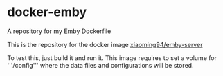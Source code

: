 # docker-emby
A repository for my Emby Dockerfile

This is the repository for the docker image [xiaoming94/emby-server](https://hub.docker.com/r/xiaoming94/emby-server/)

To test this, just build it and run it.
This image requires to set a volume for '''/config''' where the data files and configurations will be stored.
